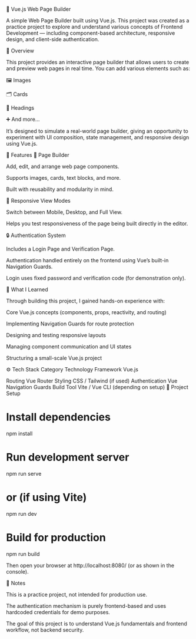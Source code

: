 🧱 Vue.js Web Page Builder

A simple Web Page Builder built using Vue.js.
This project was created as a practice project to explore and understand various concepts of Frontend Development — including component-based architecture, responsive design, and client-side authentication.

🚀 Overview

This project provides an interactive page builder that allows users to create and preview web pages in real time.
You can add various elements such as:

🖼️ Images

🗂️ Cards

📝 Headings

➕ And more...

It’s designed to simulate a real-world page builder, giving an opportunity to experiment with UI composition, state management, and responsive design using Vue.js.

🧩 Features
🔧 Page Builder

Add, edit, and arrange web page components.

Supports images, cards, text blocks, and more.

Built with reusability and modularity in mind.

📱 Responsive View Modes

Switch between Mobile, Desktop, and Full View.

Helps you test responsiveness of the page being built directly in the editor.

🔒 Authentication System

Includes a Login Page and Verification Page.

Authentication handled entirely on the frontend using Vue’s built-in Navigation Guards.

Login uses fixed password and verification code (for demonstration only).

🧠 What I Learned

Through building this project, I gained hands-on experience with:

Core Vue.js concepts (components, props, reactivity, and routing)

Implementing Navigation Guards for route protection

Designing and testing responsive layouts

Managing component communication and UI states

Structuring a small-scale Vue.js project

⚙️ Tech Stack
Category	Technology
Framework	Vue.js

Routing	Vue Router
Styling	CSS / Tailwind (if used)
Authentication	Vue Navigation Guards
Build Tool	Vite / Vue CLI (depending on setup)
🧰 Project Setup
# Install dependencies
npm install

# Run development server
npm run serve

# or (if using Vite)
npm run dev

# Build for production
npm run build


Then open your browser at http://localhost:8080/
 (or as shown in the console).

🧾 Notes

This is a practice project, not intended for production use.

The authentication mechanism is purely frontend-based and uses hardcoded credentials for demo purposes.

The goal of this project is to understand Vue.js fundamentals and frontend workflow, not backend security.
